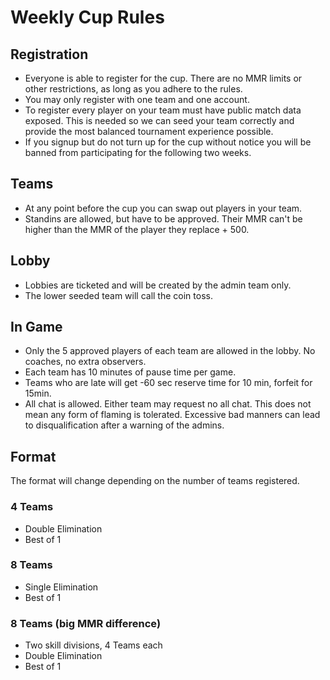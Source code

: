 # Weekly Cup Rules

## Registration
* Everyone is able to register for the cup. There are no MMR limits or other restrictions, as long as you adhere to the rules.
* You may only register with one team and one account.
* To register every player on your team must have public match data exposed. This is needed so we can seed your team correctly and provide the most balanced tournament experience possible.
* If you signup but do not turn up for the cup without notice you will be banned from participating for the following two weeks.

## Teams
* At any point before the cup you can swap out players in your team.
* Standins are allowed, but have to be approved. Their MMR can't be higher than the MMR of the player they replace + 500.

## Lobby
* Lobbies are ticketed and will be created by the admin team only.
* The lower seeded team will call the coin toss.

## In Game
* Only the 5 approved players of each team are allowed in the lobby. No coaches, no extra observers.
* Each team has 10 minutes of pause time per game.
* Teams who are late will get -60 sec reserve time for 10 min, forfeit for 15min.
* All chat is allowed. Either team may request no all chat. This does not mean any form of flaming is tolerated. Excessive bad manners can lead to disqualification after a warning of the admins.

## Format
The format will change depending on the number of teams registered.

### 4 Teams
* Double Elimination
* Best of 1

### 8 Teams
* Single Elimination
* Best of 1

### 8 Teams (big MMR difference)
* Two skill divisions, 4 Teams each
* Double Elimination
* Best of 1
